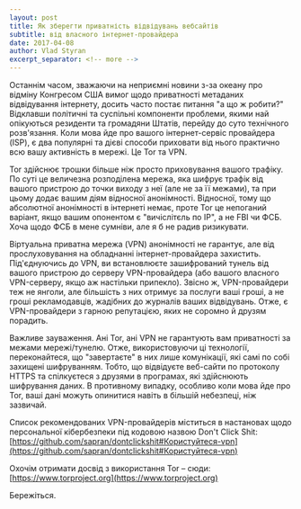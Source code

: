 ```yaml
---
layout: post
title: Як зберегти приватність відвідувань вебсайтів
subtitle: від власного інтернет-провайдера
date: 2017-04-08
author: Vlad Styran
excerpt_separator: <!-- more -->
---
```

Останнім часом, зважаючи на неприємні новини з-за океану про відміну Конгресом США вимог щодо приватності метаданих відвідування інтернету, досить часто постає питання "а що ж робити?"
Відклавши політичні та суспільні компоненти проблеми, якими най опікуються резиденти та громадяни Штатів, перейду до суто технічного розв'язання. Коли мова йде про вашого інтернет-сервіс провайдера (ISP), є два популярні та дієві способи приховати від нього практично всю вашу активність в мережі. Це Tor та VPN.
<!-- more -->

Tor здійснює трошки більше ніж просто приховування вашого трафіку. По суті це величезна розподілена мережа, яка шифрує трафік від вашого пристрою до точки виходу з неї (але не за її межами), та при цьому додає вашим діям відносної анонімності. Відносної, тому що абсолютної анонімності в інтернеті немає, проте Tor це непоганий варіант, якщо вашим опонентом є "вичіслітєль по ІР", а не FBI чи ФСБ. Хоча щодо ФСБ в мене сумніви, але я б не радив ризикувати.

Віртуальна приватна мережа (VPN) анонімності не гарантує, але від прослуховування на обладнанні інтернет-провайдера захистить. Під'єднуючись до VPN, ви встановлюєте зашифрований тунель від вашого пристрою до серверу VPN-провайдера (або вашого власного VPN-серверу, якщо аж настільки припекло). Звісно ж, VPN-провайдери теж не янголи, але більшість з них отримує за послуги ваші гроші, а не гроші рекламодавців, жадібних до журналів ваших відвідувань. Отже, є VPN-провайдери з гарною репутацією, яких не соромно й друзям порадить.

Важливе зауваження. Ані Tor, ані VPN не гарантують вам приватності за межами мережі/тунелю. Отже, використовуючи ці технології, переконайтеся, що "завертаєте" в них лише комунікації, які самі по собі захищені шифруванням. Тобто, що відвідуєте веб-сайти по протоколу HTTPS та спілкуєтеся з друзями в програмах, які здійснюють шифрування даних. В противному випадку, особливо коли мова йде про Tor, ваші дані можуть опинитися навіть в більшій небезпеці, ніж зазвичай.

Список рекомендованих VPN-провайдерів міститься в настановах щодо персональної кібербезпеки під кодовою назвою Don't Click Shit: [https://github.com/sapran/dontclickshit#Користуйтеся-vpn](https://github.com/sapran/dontclickshit#Користуйтеся-vpn)

Охочім отримати досвід з використання Tor – сюди: [https://www.torproject.org](https://www.torproject.org)

Бережіться.